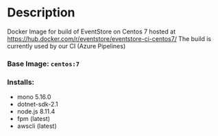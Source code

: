# Description
Docker Image for build of EventStore on Centos 7 hosted at https://hub.docker.com/r/eventstore/eventstore-ci-centos7/
The build is currently used by our CI (Azure Pipelines)

### Base Image: `centos:7`  
### Installs:
- mono 5.16.0
- dotnet-sdk-2.1
- node.js 8.11.4
- fpm (latest)
- awscli (latest)